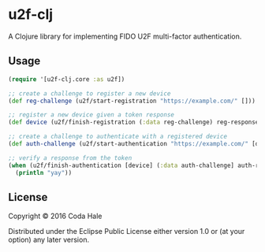 # u2f-clj

A Clojure library for implementing FIDO U2F multi-factor authentication.

## Usage

```clojure
(require '[u2f-clj.core :as u2f])

;; create a challenge to register a new device
(def reg-challenge (u2f/start-registration "https://example.com/" []))

;; register a new device given a token response
(def device (u2f/finish-registration (:data reg-challenge) reg-response))

;; create a challenge to authenticate with a registered device
(def auth-challenge (u2f/start-authentication "https://example.com/" [device]))

;; verify a response from the token
(when (u2f/finish-authentication [device] (:data auth-challenge] auth-response))
  (println "yay"))
```

## License

Copyright © 2016 Coda Hale

Distributed under the Eclipse Public License either version 1.0 or (at your
option) any later version.
